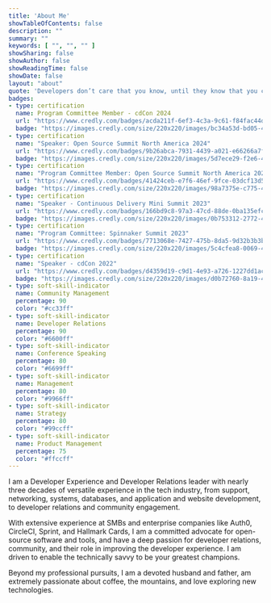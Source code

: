```yaml
---
title: 'About Me'
showTableOfContents: false
description: ""
summary: ""
keywords: [ "", "", "" ]
showSharing: false
showAuthor: false
showReadingTime: false
showDate: false
layout: "about"
quote: 'Developers don’t care that you know, until they know that you care.'
badges:
- type: certification
  name: Program Committee Member - cdCon 2024
  url: "https://www.credly.com/badges/acda211f-6ef3-4c3a-9c61-f84fac44ddbf/public_url"
  badge: "https://images.credly.com/size/220x220/images/bc34a53d-bd05-4b41-85b1-21e05a5e9055/image.png"
- type: certification
  name: "Speaker: Open Source Summit North America 2024"
  url: "https://www.credly.com/badges/9b26abca-7931-4439-a021-e66266a7fa76/public_url"
  badge: "https://images.credly.com/size/220x220/images/5d7ece29-f2e6-47aa-88d9-d99c5ba0a336/image.png"
- type: certification
  name: "Program Committee Member: Open Source Summit North America 2024"
  url: "https://www.credly.com/badges/41424ceb-e7f6-46ef-9fce-03dcf13d52f6/public_url"
  badge: "https://images.credly.com/size/220x220/images/98a7375e-c775-4c9f-9d25-505143929a3f/image.png"
- type: certification
  name: "Speaker - Continuous Delivery Mini Summit 2023"
  url: "https://www.credly.com/badges/166bd9c8-97a3-47cd-88de-0ba135efcdbb/public_url"
  badge: "https://images.credly.com/size/220x220/images/0b753312-2772-40be-92bc-2d7ea2cdf291/image.png"
- type: certification
  name: "Program Committee: Spinnaker Summit 2023"
  url: "https://www.credly.com/badges/7713068e-7427-475b-8da5-9d32b3b3baa8/public_url"
  badge: "https://images.credly.com/size/220x220/images/5c4cfea8-0069-4e94-b350-4a2157f62621/image.png"
- type: certification
  name: "Speaker - cdCon 2022"
  url: "https://www.credly.com/badges/d4359d19-c9d1-4e93-a726-1227dd1acf66/public_url"
  badge: "https://images.credly.com/size/220x220/images/d0b72760-8a19-42e0-8a8e-9c10a5ce93ee/image.png"
- type: soft-skill-indicator
  name: Community Management
  percentage: 90
  color: "#cc33ff"
- type: soft-skill-indicator
  name: Developer Relations
  percentage: 90
  color: "#6600ff"
- type: soft-skill-indicator
  name: Conference Speaking
  percentage: 80
  color: "#6699ff"
- type: soft-skill-indicator
  name: Management
  percentage: 80
  color: "#9966ff"
- type: soft-skill-indicator
  name: Strategy
  percentage: 80
  color: "#99ccff"
- type: soft-skill-indicator
  name: Product Management
  percentage: 75
  color: "#ffccff"
---
```


I am a Developer Experience and Developer Relations leader with nearly three decades of versatile experience in the tech industry, from support, networking, systems, databases, and application and website development, to developer relations and community engagement.

With extensive experience at SMBs and enterprise companies like Auth0, CircleCI, Sprint, and Hallmark Cards, I am a committed advocate for open-source software and tools, and have a deep passion for developer relations, community, and their role in improving the developer experience. I am driven to enable the technically savvy to be your greatest champions.

Beyond my professional pursuits, I am a devoted husband and father, am extremely passionate about coffee, the mountains, and love exploring new technologies.
